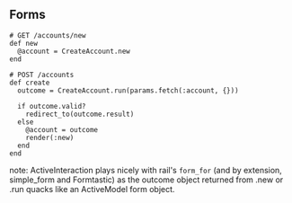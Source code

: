 ##  Forms

    # GET /accounts/new
    def new
      @account = CreateAccount.new
    end

    # POST /accounts
    def create
      outcome = CreateAccount.run(params.fetch(:account, {}))

      if outcome.valid?
        redirect_to(outcome.result)
      else
        @account = outcome
        render(:new)
      end
    end

note:
    ActiveInteraction plays nicely with rail's `form_for` (and by extension, simple_form and Formtastic) as the outcome
    object returned from .new or .run quacks like an ActiveModel form object.
